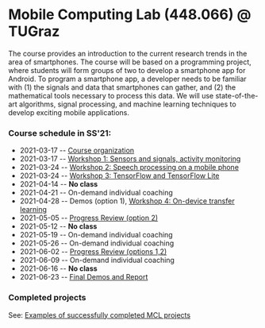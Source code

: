 # Mobile Computing Lab (448.066) @ TUGraz

The course provides an introduction to the current research trends in the area of smartphones. The course will be based on a programming project, where students will form groups of two to develop a smartphone app for Android. To program a smartphone app, a developer needs to be familiar with (1) the signals and data that smartphones can gather, and (2) the mathematical tools necessary to process this data. We will use state-of-the-art algorithms, signal processing, and machine learning techniques to develop exciting mobile applications.

### Course schedule in SS'21:

*    2021-03-17 -- [Course organization](https://github.com/osaukh/mobile_computing_lab/blob/master/2021-03-17__Course_Organization.ipynb)
*    2021-03-17 -- [Workshop 1: Sensors and signals, activity monitoring](https://github.com/osaukh/mobile_computing_lab/blob/master/2021-03-17__WS1_0__Sensors_and_Signals.ipynb)
*    2021-03-24 -- [Workshop 2: Speech processing on a mobile phone](https://github.com/osaukh/mobile_computing_lab/blob/master/2021-03-24__WS2_0__Speech_Processing.ipynb)
*    2021-03-24 -- [Workshop 3: TensorFlow and TensorFlow Lite](https://github.com/osaukh/mobile_computing_lab/blob/master/2021-03-24__WS3_0__TensorFlow.ipynb)
*    2021-04-14 -- __No class__
*    2021-04-21 -- On-demand individual coaching
*    2021-04-28 -- Demos (option 1), [Workshop 4: On-device transfer learning](https://github.com/osaukh/mobile_computing_lab/blob/master/WS04__OnDevice_TransferLearning.md)
*    2021-05-05 -- [Progress Review (option 2)](https://github.com/osaukh/mobile_computing_lab/blob/master/Progress_Reviews.md)
*    2021-05-12 -- __No class__
*    2021-05-19 -- On-demand individual coaching
*    2021-05-26 -- On-demand individual coaching
*    2021-06-02 -- [Progress Review (options 1,2)](https://github.com/osaukh/mobile_computing_lab/blob/master/Progress_Reviews.md)
*    2021-06-09 -- On-demand individual coaching
*    2021-06-16 -- __No class__
*    2021-06-23 -- [Final Demos and Report](https://github.com/osaukh/mobile_computing_lab/blob/master/Final_Demo_and_Report.md)


### Completed projects
See: [Examples of successfully completed MCL projects](http://www.olgasaukh.com/mcl.html)
